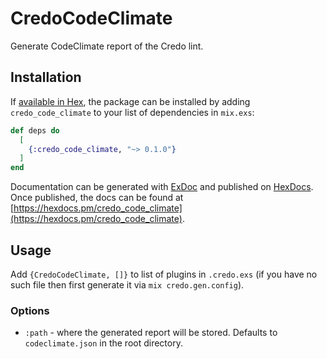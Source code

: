 # CredoCodeClimate

Generate CodeClimate report of the Credo lint.

## Installation

If [available in Hex](https://hex.pm/docs/publish), the package can be installed
by adding `credo_code_climate` to your list of dependencies in `mix.exs`:

```elixir
def deps do
  [
    {:credo_code_climate, "~> 0.1.0"}
  ]
end
```

Documentation can be generated with [ExDoc](https://github.com/elixir-lang/ex_doc)
and published on [HexDocs](https://hexdocs.pm). Once published, the docs can
be found at [https://hexdocs.pm/credo_code_climate](https://hexdocs.pm/credo_code_climate).

## Usage

Add `{CredoCodeClimate, []}` to list of plugins in `.credo.exs` (if you have no
such file then first generate it via `mix credo.gen.config`).

### Options

- `:path` - where the generated report will be stored. Defaults to
  `codeclimate.json` in the root directory.
